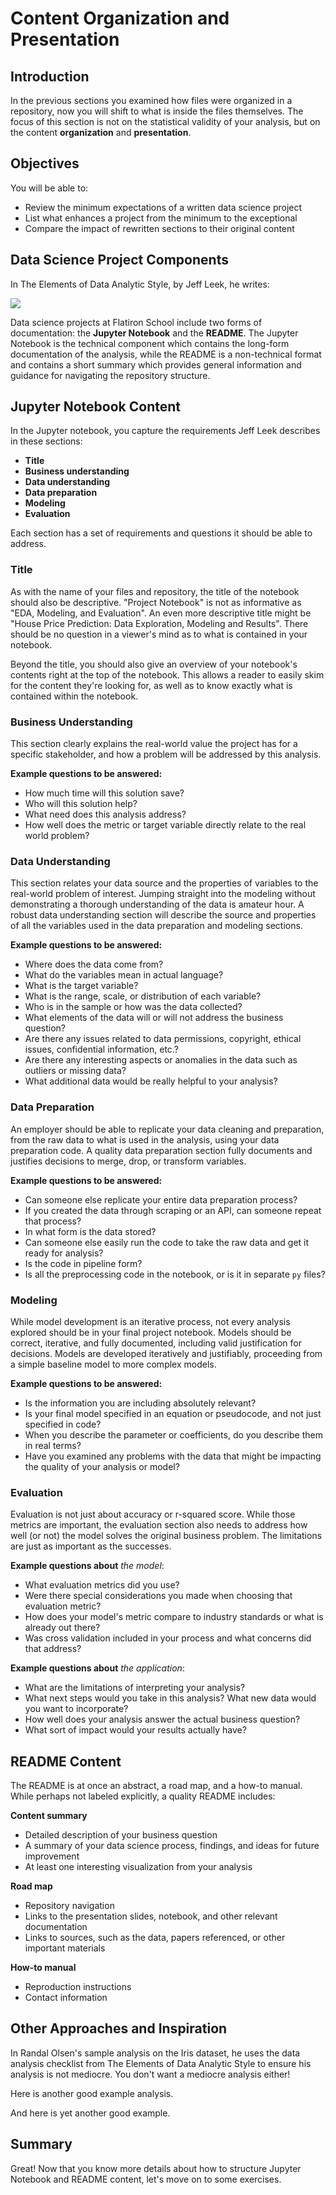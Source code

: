 # Content Organization and Presentation

## Introduction
In the previous sections you examined how files were organized in a repository, now you will shift to what is inside the files themselves. The focus of this section is not on the statistical validity of your analysis, but on the content __organization__ and __presentation__.

## Objectives 
You will be able to:

* Review the minimum expectations of a written data science project
* List what enhances a project from the minimum to the exceptional
* Compare the impact of rewritten sections to their original content

## Data Science Project Components
In The <a src="https://leanpub.com/datastyle">Elements of Data Analytic Style</a>, by <a src="http://jtleek.com/">Jeff Leek</a>, he writes:

<img src="https://cdn.filestackcontent.com/V48WAOQcR2irXBMCKaCp">  


Data science projects at Flatiron School include two forms of documentation: the __Jupyter Notebook__ and the __README__. The Jupyter Notebook is the technical component which contains the long-form documentation of the analysis, while the README is a non-technical format and contains a short summary which provides general information and guidance for navigating the repository structure.

## Jupyter Notebook Content
In the Jupyter notebook, you capture the requirements Jeff Leek describes in these sections:

* __Title__
* __Business understanding__
* __Data understanding__
* __Data preparation__
* __Modeling__
* __Evaluation__

Each section has a set of requirements and questions it should be able to address.

### Title
As with the name of your files and repository, the title of the notebook should also be descriptive. "Project Notebook" is not as informative as "EDA, Modeling, and Evaluation". An even more descriptive title might be "House Price Prediction: Data Exploration, Modeling and Results". There should be no question in a viewer's mind as to what is contained in your notebook.

Beyond the title, you should also give an overview of your notebook's contents right at the top of the notebook. This allows a reader to easily skim for the content they're looking for, as well as to know exactly what is contained within the notebook.

### Business Understanding
This section clearly explains the real-world value the project has for a specific stakeholder, and how a problem will be addressed by this analysis.

__Example questions to be answered:__

* How much time will this solution save?
* Who will this solution help?
* What need does this analysis address?
* How well does the metric or target variable directly relate to the real world problem?

### Data Understanding
This section relates your data source and the properties of variables to the real-world problem of interest. Jumping straight into the modeling without demonstrating a thorough understanding of the data is amateur hour. A robust data understanding section will describe the source and properties of all the variables used in the data preparation and modeling sections.

__Example questions to be answered:__

* Where does the data come from?
* What do the variables mean in actual language?
* What is the target variable?
* What is the range, scale, or distribution of each variable?
* Who is in the sample or how was the data collected?
* What elements of the data will or will not address the business question?
* Are there any issues related to data permissions, copyright, ethical issues, confidential information, etc.?
* Are there any interesting aspects or anomalies in the data such as outliers or missing data?
* What additional data would be really helpful to your analysis?

### Data Preparation
An employer should be able to replicate your data cleaning and preparation, from the raw data to what is used in the analysis, using your data preparation code. A quality data preparation section fully documents and justifies decisions to merge, drop, or transform variables.

__Example questions to be answered:__

* Can someone else replicate your entire data preparation process?
* If you created the data through scraping or an API, can someone repeat that process?
* In what form is the data stored?
* Can someone else easily run the code to take the raw data and get it ready for analysis?
* Is the code in pipeline form?
* Is all the preprocessing code in the notebook, or is it in separate `py` files?

### Modeling
While model development is an iterative process, not every analysis explored should be in your final project notebook. Models should be correct, iterative, and fully documented, including valid justification for decisions. Models are developed iteratively and justifiably, proceeding from a simple baseline model to more complex models.

__Example questions to be answered:__

* Is the information you are including absolutely relevant?
* Is your final model specified in an equation or pseudocode, and not just specified in code?
* When you describe the parameter or coefficients, do you describe them in real terms?
* Have you examined any problems with the data that might be impacting the quality of your analysis or model?

### Evaluation
Evaluation is not just about accuracy or r-squared score. While those metrics are important, the evaluation section also needs to address how well (or not) the model solves the original business problem. The limitations are just as important as the successes.

__Example questions about__ *the model*:

* What evaluation metrics did you use?
* Were there special considerations you made when choosing that evaluation metric?
* How does your model's metric compare to industry standards or what is already out there?
* Was cross validation included in your process and what concerns did that address?

__Example questions about__ *the application*:

* What are the limitations of interpreting your analysis?
* What next steps would you take in this analysis? What new data would you want to incorporate?
* How well does your analysis answer the actual business question?
* What sort of impact would your results actually have?

## README Content
The README is at once an abstract, a road map, and a how-to manual. While perhaps not labeled explicitly, a quality README includes:

__Content summary__
* Detailed description of your business question
* A summary of your data science process, findings, and ideas for future improvement
* At least one interesting visualization from your analysis

__Road map__
* Repository navigation
* Links to the presentation slides, notebook, and other relevant documentation
* Links to sources, such as the data, papers referenced, or other important materials

__How-to manual__
* Reproduction instructions
* Contact information

## Other Approaches and Inspiration
In <a src="http://www.randalolson.com/">Randal Olsen</a>'s <a src="https://nbviewer.jupyter.org/github/rhiever/Data-Analysis-and-Machine-Learning-Projects/blob/master/example-data-science-notebook/Example%20Machine%20Learning%20Notebook.ipynb">sample analysis</a> on the Iris dataset, he uses the data analysis checklist from <a src="https://leanpub.com/datastyle">The Elements of Data Analytic Style</a> to ensure his analysis is not mediocre. You don't want a mediocre analysis either!

Here is <a src="https://github.com/guillaume-chevalier/LSTM-Human-Activity-Recognition">another good example analysis</a>.

And here is <a src="https://nbviewer.jupyter.org/github/brianckeegan/Bechdel/blob/master/Bechdel_test.ipynb">yet another good example</a>.

## Summary 
Great! Now that you know more details about how to structure Jupyter Notebook and README content, let's move on to some exercises.
